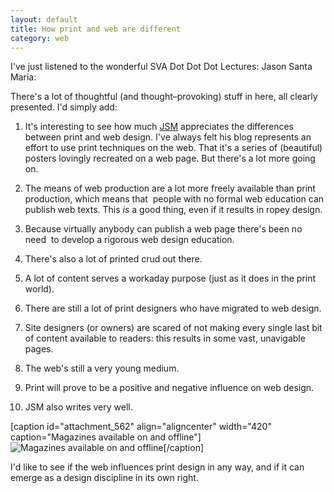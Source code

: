 ```yaml
---
layout: default
title: How print and web are different
category: web
---
```


I've just listened to the wonderful SVA Dot Dot Dot Lectures: Jason Santa Maria:



There's a lot of thoughtful (and thought–provoking) stuff in here, all clearly presented. I'd simply add:




  1. It's interesting to see how much [JSM](http://www.jasonsantamaria.com/) appreciates the differences between print and web design. I've always felt his blog represents an effort to use print techniques on the web. That it's a series of (beautiful) posters lovingly recreated on a web page. But there's a lot more going on.


  2. The means of web production are a lot more freely available than print production, which means that  people with no formal web education can publish web texts. This _is_ a good thing, even if it results in ropey design.


  3. Because virtually anybody can publish a web page there's been no need  to develop a rigorous web design education.


  4. There's also a lot of printed crud out there.


  5. A lot of content serves a workaday purpose (just as it does in the print world).


  6. There are still a lot of print designers who have migrated to web design.


  7. Site designers (or owners) are scared of not making every single last bit of content available to readers: this results in some vast, unavigable pages.


  8. The web's still a very young medium.


  9. Print will prove to be a positive and negative influence on web design.


  10. JSM also writes very well.


[caption id="attachment_562" align="aligncenter" width="420" caption="Magazines available on and offline"]![Magazines available on and offline](http://leonpaternoster.com/wp-content/uploads/2009/04/mag1.jpg)[/caption]

I'd like to see if the web influences print design in any way, and if it can emerge as a design discipline in its own right.
